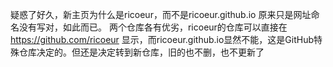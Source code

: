 疑惑了好久，新主页为什么是ricoeur，而不是ricoeur.github.io
原来只是网址命名没有写对，如此而已。
两个仓库各有优劣，ricoeur的仓库可以直接在 https://github.com/ricoeur 显示，而ricoeur.github.io显然不能，这是GitHub特殊仓库决定的。但还是决定转到新仓库，旧的也不删，也不更新了